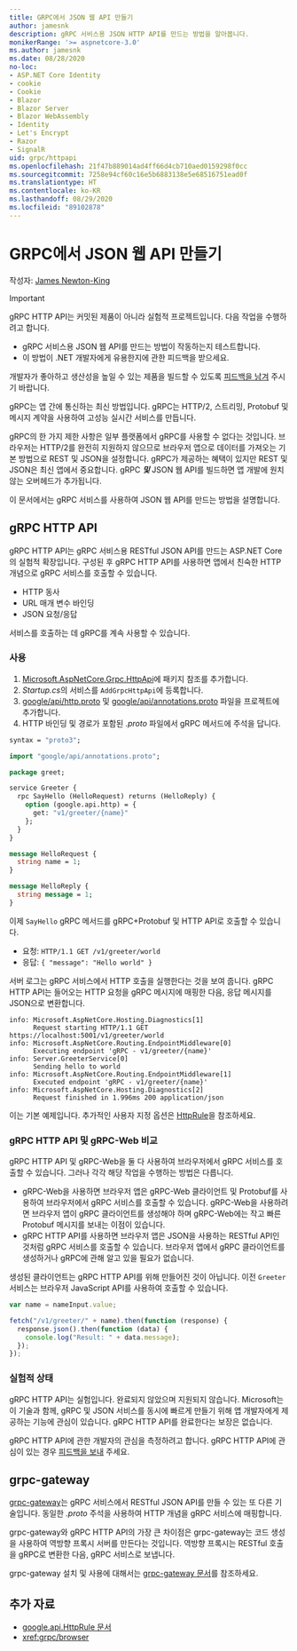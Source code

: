```yaml
---
title: GRPC에서 JSON 웹 API 만들기
author: jamesnk
description: gRPC 서비스용 JSON HTTP API를 만드는 방법을 알아봅니다.
monikerRange: '>= aspnetcore-3.0'
ms.author: jamesnk
ms.date: 08/28/2020
no-loc:
- ASP.NET Core Identity
- cookie
- Cookie
- Blazor
- Blazor Server
- Blazor WebAssembly
- Identity
- Let's Encrypt
- Razor
- SignalR
uid: grpc/httpapi
ms.openlocfilehash: 21f47b889014ad4ff66d4cb710aed0159298f0cc
ms.sourcegitcommit: 7258e94cf60c16e5b6883138e5e68516751ead0f
ms.translationtype: HT
ms.contentlocale: ko-KR
ms.lasthandoff: 08/29/2020
ms.locfileid: "89102878"
---
```

# <a name="create-json-web-apis-from-grpc"></a>GRPC에서 JSON 웹 API 만들기

작성자: [James Newton-King](https://twitter.com/jamesnk)

> [!IMPORTANT]
> gRPC HTTP API는 커밋된 제품이 아니라 실험적 프로젝트입니다. 다음 작업을 수행하려고 합니다.
>
> * gRPC 서비스용 JSON 웹 API를 만드는 방법이 작동하는지 테스트합니다.
> * 이 방법이 .NET 개발자에게 유용한지에 관한 피드백을 받으세요.
>
> 개발자가 좋아하고 생산성을 높일 수 있는 제품을 빌드할 수 있도록 [피드백을 남겨](https://github.com/grpc/grpc-dotnet/issues/167) 주시기 바랍니다.

gRPC는 앱 간에 통신하는 최신 방법입니다. gRPC는 HTTP/2, 스트리밍, Protobuf 및 메시지 계약을 사용하여 고성능 실시간 서비스를 만듭니다.

gRPC의 한 가지 제한 사항은 일부 플랫폼에서 gRPC를 사용할 수 없다는 것입니다. 브라우저는 HTTP/2를 완전히 지원하지 않으므로 브라우저 앱으로 데이터를 가져오는 기본 방법으로 REST 및 JSON을 설정합니다. gRPC가 제공하는 혜택이 있지만 REST 및 JSON은 최신 앱에서 중요합니다. gRPC ***및*** JSON 웹 API를 빌드하면 앱 개발에 원치 않는 오버헤드가 추가됩니다.

이 문서에서는 gRPC 서비스를 사용하여 JSON 웹 API를 만드는 방법을 설명합니다.

## <a name="grpc-http-api"></a>gRPC HTTP API

gRPC HTTP API는 gRPC 서비스용 RESTful JSON API를 만드는 ASP.NET Core의 실험적 확장입니다. 구성된 후 gRPC HTTP API를 사용하면 앱에서 친숙한 HTTP 개념으로 gRPC 서비스를 호출할 수 있습니다.

* HTTP 동사
* URL 매개 변수 바인딩
* JSON 요청/응답

서비스를 호출하는 데 gRPC를 계속 사용할 수 있습니다.

### <a name="usage"></a>사용

1. [Microsoft.AspNetCore.Grpc.HttpApi](https://www.nuget.org/packages/Microsoft.AspNetCore.Grpc.HttpApi)에 패키지 참조를 추가합니다.
1. *Startup.cs*의 서비스를 `AddGrpcHttpApi`에 등록합니다.
1. [google/api/http.proto](https://github.com/aspnet/AspLabs/blob/c1e59cacf7b9606650d6ec38e54fa3a82377f360/src/GrpcHttpApi/sample/Proto/google/api/http.proto) 및 [google/api/annotations.proto](https://github.com/aspnet/AspLabs/blob/c1e59cacf7b9606650d6ec38e54fa3a82377f360/src/GrpcHttpApi/sample/Proto/google/api/annotations.proto) 파일을 프로젝트에 추가합니다.
1. HTTP 바인딩 및 경로가 포함된 *.proto* 파일에서 gRPC 메서드에 주석을 답니다.

```protobuf
syntax = "proto3";

import "google/api/annotations.proto";

package greet;

service Greeter {
  rpc SayHello (HelloRequest) returns (HelloReply) {
    option (google.api.http) = {
      get: "v1/greeter/{name}"
    };
  }
}

message HelloRequest {
  string name = 1;
}

message HelloReply {
  string message = 1;
}
```

이제 `SayHello` gRPC 메서드를 gRPC+Protobuf 및 HTTP API로 호출할 수 있습니다.

* 요청: `HTTP/1.1 GET /v1/greeter/world`
* 응답: `{ "message": "Hello world" }`

서버 로그는 gRPC 서비스에서 HTTP 호출을 실행한다는 것을 보여 줍니다. gRPC HTTP API는 들어오는 HTTP 요청을 gRPC 메시지에 매핑한 다음, 응답 메시지를 JSON으로 변환합니다.

```
info: Microsoft.AspNetCore.Hosting.Diagnostics[1]
      Request starting HTTP/1.1 GET https://localhost:5001/v1/greeter/world
info: Microsoft.AspNetCore.Routing.EndpointMiddleware[0]
      Executing endpoint 'gRPC - v1/greeter/{name}'
info: Server.GreeterService[0]
      Sending hello to world
info: Microsoft.AspNetCore.Routing.EndpointMiddleware[1]
      Executed endpoint 'gRPC - v1/greeter/{name}'
info: Microsoft.AspNetCore.Hosting.Diagnostics[2]
      Request finished in 1.996ms 200 application/json
```

이는 기본 예제입니다. 추가적인 사용자 지정 옵션은 [HttpRule](https://cloud.google.com/service-infrastructure/docs/service-management/reference/rpc/google.api#google.api.HttpRule)을 참조하세요.

### <a name="grpc-http-api-vs-grpc-web"></a>gRPC HTTP API 및 gRPC-Web 비교

gRPC HTTP API 및 gRPC-Web을 둘 다 사용하여 브라우저에서 gRPC 서비스를 호출할 수 있습니다. 그러나 각각 해당 작업을 수행하는 방법은 다릅니다.

* gRPC-Web을 사용하면 브라우저 앱은 gRPC-Web 클라이언트 및 Protobuf를 사용하여 브라우저에서 gRPC 서비스를 호출할 수 있습니다. gRPC-Web을 사용하려면 브라우저 앱이 gRPC 클라이언트를 생성해야 하며 gRPC-Web에는 작고 빠른 Protobuf 메시지를 보내는 이점이 있습니다.
* gRPC HTTP API를 사용하면 브라우저 앱은 JSON을 사용하는 RESTful API인 것처럼 gRPC 서비스를 호출할 수 있습니다. 브라우저 앱에서 gRPC 클라이언트를 생성하거나 gRPC에 관해 알고 있을 필요가 없습니다.

생성된 클라이언트는 gRPC HTTP API를 위해 만들어진 것이 아닙니다. 이전 `Greeter` 서비스는 브라우저 JavaScript API를 사용하여 호출할 수 있습니다.

```javascript
var name = nameInput.value;

fetch("/v1/greeter/" + name).then(function (response) {
  response.json().then(function (data) {
    console.log("Result: " + data.message);
  });
});
```

### <a name="experimental-status"></a>실험적 상태

gRPC HTTP API는 실험입니다. 완료되지 않았으며 지원되지 않습니다. Microsoft는 이 기술과 함께, gRPC 및 JSON 서비스를 동시에 빠르게 만들기 위해 앱 개발자에게 제공하는 기능에 관심이 있습니다. gRPC HTTP API를 완료한다는 보장은 없습니다.

gRPC HTTP API에 관한 개발자의 관심을 측정하려고 합니다. gRPC HTTP API에 관심이 있는 경우 [피드백을 보내](https://github.com/grpc/grpc-dotnet/issues/167) 주세요.

## <a name="grpc-gateway"></a>grpc-gateway

[grpc-gateway](https://grpc-ecosystem.github.io/grpc-gateway/)는 gRPC 서비스에서 RESTful JSON API를 만들 수 있는 또 다른 기술입니다. 동일한 *.proto* 주석을 사용하여 HTTP 개념을 gRPC 서비스에 매핑합니다.

grpc-gateway와 gRPC HTTP API의 가장 큰 차이점은 grpc-gateway는 코드 생성을 사용하여 역방향 프록시 서버를 만든다는 것입니다. 역방향 프록시는 RESTful 호출을 gRPC로 변환한 다음, gRPC 서비스로 보냅니다.

grpc-gateway 설치 및 사용에 대해서는 [grpc-gateway 문서](https://grpc-ecosystem.github.io/grpc-gateway/docs/usage.html)를 참조하세요.

## <a name="additional-resources"></a>추가 자료

* [google.api.HttpRule 문서](https://cloud.google.com/service-infrastructure/docs/service-management/reference/rpc/google.api#google.api.HttpRule)
* <xref:grpc/browser>
